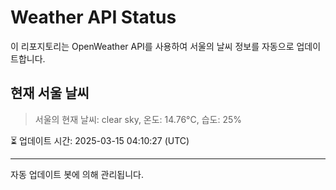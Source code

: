 
# Weather API Status

이 리포지토리는 OpenWeather API를 사용하여 서울의 날씨 정보를 자동으로 업데이트합니다.

## 현재 서울 날씨
> 서울의 현재 날씨: clear sky, 온도: 14.76°C, 습도: 25%

⏳ 업데이트 시간: 2025-03-15 04:10:27 (UTC)

---
자동 업데이트 봇에 의해 관리됩니다.
